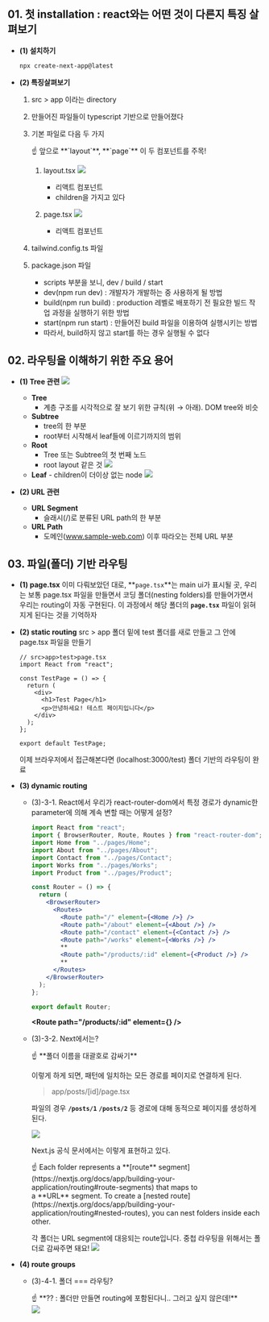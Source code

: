 ## 01. **첫 installation : react와는 어떤 것이 다른지 특징 살펴보기**

- **(1) 설치하기**
  ```bash
  npx create-next-app@latest
  ```
- **(2) 특징살펴보기**
  1. src > app 이라는 directory
  2. 만들어진 파일들이 typescript 기반으로 만들어졌다
  3. 기본 파일로 다음 두 가지

     <aside>
     ☝ 앞으로 **`layout`**, **`page`** 이 두 컴포넌트를 주목!

     </aside>

     1. layout.tsx
        <img width="{해상도 비율}" src="https://teamsparta.notion.site/image/https%3A%2F%2Fprod-files-secure.s3.us-west-2.amazonaws.com%2F83c75a39-3aba-4ba4-a792-7aefe4b07895%2Fcc098381-1677-41e4-b479-2fdc4ec0fc8b%2FUntitled.png?table=block&id=fe56b305-540d-45f7-a444-c540b9eabeac&spaceId=83c75a39-3aba-4ba4-a792-7aefe4b07895&width=960&userId=&cache=v2)"/>

        - 리액트 컴포넌트
        - children을 가지고 있다

     2. page.tsx
        <img width="{해상도 비율}" src="https://teamsparta.notion.site/image/https%3A%2F%2Fprod-files-secure.s3.us-west-2.amazonaws.com%2F83c75a39-3aba-4ba4-a792-7aefe4b07895%2F72ec14b7-f827-4d4b-8865-0e08e6852303%2FUntitled.png?table=block&id=148f690e-9c92-4698-ae97-b4e95a7c4a9b&spaceId=83c75a39-3aba-4ba4-a792-7aefe4b07895&width=1270&userId=&cache=v2"/>

        - 리액트 컴포넌트

  4. tailwind.config.ts 파일
  5. package.json 파일
     - scripts 부분을 보니, dev / build / start
     - dev(npm run dev) : 개발자가 개발하는 중 사용하게 될 방법
     - build(npm run build) : production 레벨로 배포하기 전 필요한 빌드 작업 과정을 실행하기 위한 방법
     - start(npm run start) : 만들어진 build 파일을 이용하여 실행시키는 방법
     - 따라서, build하지 않고 start를 하는 경우 실행될 수 없다

## 02. 라우팅을 이해하기 위한 주요 용어

- **(1) Tree 관련**
  <img width="{해상도 비율}" src="https://nextjs.org/_next/image?url=%2Fdocs%2Flight%2Fterminology-component-tree.png&w=3840&q=75&dpl=dpl_8JWihzhXtpkYanrPN4yhGPoiM2MX"/>

  - **Tree**
    - 계층 구조를 시각적으로 잘 보기 위한 규칙(위 → 아래). DOM tree와 비슷
  - **Subtree**
    - tree의 한 부분
    - root부터 시작해서 leaf들에 이르기까지의 범위
  - **Root**
    - Tree 또는 Subtree의 첫 번째 노드
    - root layout 같은 것
      <img width="{해상도 비율}" src="https://teamsparta.notion.site/image/https%3A%2F%2Fprod-files-secure.s3.us-west-2.amazonaws.com%2F83c75a39-3aba-4ba4-a792-7aefe4b07895%2F97494fd7-3540-4065-baaa-c068d8344d6b%2FUntitled.png?table=block&id=43f2abc6-a933-42af-9afd-27f024835df1&spaceId=83c75a39-3aba-4ba4-a792-7aefe4b07895&width=1690&userId=&cache=v2"/>
  - **Leaf** - children이 더이상 없는 node
    <img width="{해상도 비율}" src="https://nextjs.org/_next/image?url=%2Fdocs%2Flight%2Fterminology-url-anatomy.png&w=3840&q=75&dpl=dpl_8JWihzhXtpkYanrPN4yhGPoiM2MX"/>

- **(2) URL 관련**
  - **URL Segment**
    - 슬래시(/)로 분류된 URL path의 한 부분
  - **URL Path**
    - 도메인(www.sample-web.com) 이후 따라오는 전체 URL 부분

## 03. 파일(폴더) 기반 라우팅

- **(1) page.tsx**
  이미 다뤄보았던 대로, **`page.tsx`**는 main ui가 표시될 곳, 우리는 보통 page.tsx 파일을 만들면서 코딩
  폴더(nesting folders)를 만들어가면서 우리는 routing이 자동 구현된다. 이 과정에서 해당 폴더의 **`page.tsx`** 파일이 읽혀지게 된다는 것을 기억하자
- **(2) static routing**
  src > app 폴더 밑에 test 폴더를 새로 만들고 그 안에 page.tsx 파일을 만들기
  ```tsx
  // src>app>test>page.tsx
  import React from "react";

  const TestPage = () => {
    return (
      <div>
        <h1>Test Page</h1>
        <p>안녕하세요! 테스트 페이지입니다</p>
      </div>
    );
  };

  export default TestPage;
  ```
  이제 브라우저에서 접근해본다면 (localhost:3000/test)
  폴더 기반의 라우팅이 완료
- **(3) dynamic routing**

  - (3)-3-1. React에서
    우리가 react-router-dom에서 특정 경로가 dynamic한 parameter에 의해 계속 변할 때는 어떻게 설정?
    ```jsx
    import React from "react";
    import { BrowserRouter, Route, Routes } from "react-router-dom";
    import Home from "../pages/Home";
    import About from "../pages/About";
    import Contact from "../pages/Contact";
    import Works from "../pages/Works";
    import Product from "../pages/Product";

    const Router = () => {
      return (
        <BrowserRouter>
          <Routes>
            <Route path="/" element={<Home />} />
            <Route path="/about" element={<About />} />
            <Route path="/contact" element={<Contact />} />
            <Route path="/works" element={<Works />} />
            **
            <Route path="/products/:id" element={<Product />} />
            **
          </Routes>
        </BrowserRouter>
      );
    };

    export default Router;
    ```
    **<Route path="/products/:id" element={<Product />} />**
  - (3)-3-2. Next에서는?

      <aside>
      ☝ **폴더 이름을 대괄호로 감싸기**
      
      </aside>
      
      이렇게 하게 되면, 패턴에 일치하는 모든 경로를 페이지로 연결하게 된다.
      
      > app/posts/[id]/page.tsx
      > 
      
      파일의 경우 **`/posts/1`** **`/posts/2`** 등 경로에 대해 동적으로 페이지를 생성하게 된다.

      <img width="{해상도 비율}" src="https://teamsparta.notion.site/image/https%3A%2F%2Fprod-files-secure.s3.us-west-2.amazonaws.com%2F83c75a39-3aba-4ba4-a792-7aefe4b07895%2Fe96ab7c3-b1d9-4abb-8c9c-be42e1f6f6fc%2FUntitled.png?table=block&id=c4bf9d6d-6bd5-489c-98cb-2cd36da49411&spaceId=83c75a39-3aba-4ba4-a792-7aefe4b07895&width=710&userId=&cache=v2"/>  
      
      
      Next.js 공식 문서에서는 이렇게 표현하고 있다.
      
      <aside>
      ☝ Each folder represents a **[route** segment](https://nextjs.org/docs/app/building-your-application/routing#route-segments) that maps to a **URL** segment. To create a [nested route](https://nextjs.org/docs/app/building-your-application/routing#nested-routes), you can nest folders inside each other.
      
      각 폴더는 URL segment에 대응되는 route입니다. 중첩 라우팅을 위해서는 폴더로 감싸주면 돼요!
      <img width="{해상도 비율}" src="https://teamsparta.notion.site/image/https%3A%2F%2Fprod-files-secure.s3.us-west-2.amazonaws.com%2F83c75a39-3aba-4ba4-a792-7aefe4b07895%2Fb47c63ce-8064-4269-b894-9ef16a82caa0%2FUntitled.png?table=block&id=7ceb4d62-d6e4-42e3-9293-547f21f34c3a&spaceId=83c75a39-3aba-4ba4-a792-7aefe4b07895&width=2000&userId=&cache=v2"/>  
      
      
      
      </aside>


- **(4) route groups**
  - (3)-4-1. 폴더 === 라우팅?
    <aside>
    ☝ **?? : 폴더만 만들면 routing에 포함된다니.. 그러고 싶지 않은데!**
    
    </aside>
    <img width="{해상도 비율}" src="https://teamsparta.notion.site/image/https%3A%2F%2Fprod-files-secure.s3.us-west-2.amazonaws.com%2F83c75a39-3aba-4ba4-a792-7aefe4b07895%2F9ccc4fd9-1b41-4bfb-af9d-5b52d6247843%2FUntitled.png?table=block&id=d7cb1a6a-d705-4810-9b02-5da23a4a63ea&spaceId=83c75a39-3aba-4ba4-a792-7aefe4b07895&width=2000&userId=&cache=v2"/>  
    


